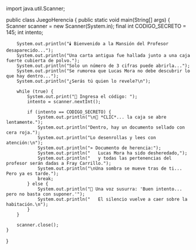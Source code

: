 import java.util.Scanner;

public class JuegoHerencia {
    public static void main(String[] args) {
        Scanner scanner = new Scanner(System.in);
        final int CODIGO_SECRETO = 145;
        int intento;

        System.out.println("🕯️ Bienvenido a la Mansión del Profesor desaparecido...");
        System.out.println("Una carta antigua fue hallada junto a una caja fuerte cubierta de polvo.");
        System.out.println("Solo un número de 3 cifras puede abrirla...");
        System.out.println("Se rumorea que Lucas Mora no debe descubrir lo que hay dentro...");
        System.out.println("¿Serás tú quien lo revele?\n");

        while (true) {
            System.out.print("🔐 Ingresa el código: ");
            intento = scanner.nextInt();

            if (intento == CODIGO_SECRETO) {
                System.out.println("\n📜 *CLIC*... la caja se abre lentamente.");
                System.out.println("Dentro, hay un documento sellado con cera roja.");
                System.out.println("Lo desenrollas y lees con atención:\n");
                System.out.println("» Documento de herencia:");
                System.out.println("   Lucas Mora ha sido desheredado,");
                System.out.println("   y todas las pertenencias del profesor serán dadas a Fray Carrillo.");
                System.out.println("\nUna sombra se mueve tras de ti... Pero ya es tarde.");
                break;
            } else {
                System.out.println("💬 Una voz susurra: 'Buen intento... pero no basta con suponer.'");
                System.out.println("   El silencio vuelve a caer sobre la habitación.\n");
            }
        }

        scanner.close();
    }
}


